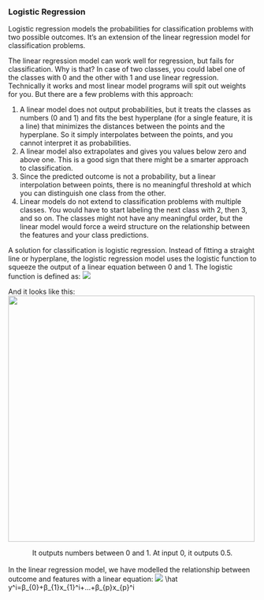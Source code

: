 ### Logistic Regression
Logistic regression models the probabilities for classification problems with two possible outcomes. It’s an extension of the linear regression model for classification problems.   

The linear regression model can work well for regression, but fails for classification. Why is that? In case of two classes, you could label one of the classes with 0 and the other with 1 and use linear regression. Technically it works and most linear model programs will spit out weights for you. But there are a few problems with this approach:
1. A linear model does not output probabilities, but it treats the classes as numbers (0 and 1) and fits the best hyperplane (for a single feature, it is a line) that minimizes the distances between the points and the hyperplane. So it simply interpolates between the points, and you cannot interpret it as probabilities.
2. A linear model also extrapolates and gives you values below zero and above one. This is a good sign that there might be a smarter approach to classification.
3. Since the predicted outcome is not a probability, but a linear interpolation between points, there is no meaningful threshold at which you can distinguish one class from the other.
4. Linear models do not extend to classification problems with multiple classes. You would have to start labeling the next class with 2, then 3, and so on. The classes might not have any meaningful order, but the linear model would force a weird structure on the relationship between the features and your class predictions.   

A solution for classification is logistic regression. Instead of fitting a straight line or hyperplane, the logistic regression model uses the logistic function to squeeze the output of a linear equation between 0 and 1. The logistic function is defined as: <img src="https://render.githubusercontent.com/render/math?math=\sigma(z) = \frac{1}{1%2Be^{-z}}">
 
And it looks like this: <img src="https://christophm.github.io/interpretable-ml-book/images/logistic-function-1.png" width="500"/> <center>It outputs numbers between 0 and 1. At input 0, it outputs 0.5.</center>   
In the linear regression model, we have modelled the relationship between outcome and features with a linear equation: 
<img src="https://render.githubusercontent.com/render/math?math= \hat y^i=	">
\hat y^i=β_{0}+β_{1}x_{1}^i+…+β_{p}x_{p}^i
